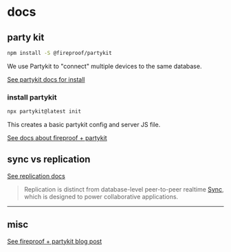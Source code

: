 # docs

## party kit

```sh
npm install -S @fireproof/partykit
```

We use Partykit to "connect" multiple devices to the same database.

[See partykit docs for install](https://docs.partykit.io/tutorials/add-partykit-to-a-nextjs-app/2-set-up-server/)

### install partykit
```sh
npx partykit@latest init
```

This creates a basic partykit config and server JS file.

[See docs about fireproof + partykit](https://github.com/fireproof-storage/fireproof/blob/main/packages/connect-partykit/README.md)


## sync vs replication

[See replication docs](https://use-fireproof.com/docs/database-api/replication/)

> Replication is distinct from database-level peer-to-peer realtime [Sync](https://use-fireproof.com/docs/database-api/sync), which is designed to power collaborative applications. 

-------

## misc

[See fireproof + partykit blog post](https://blog.partykit.io/posts/fireproof-database-connector)
